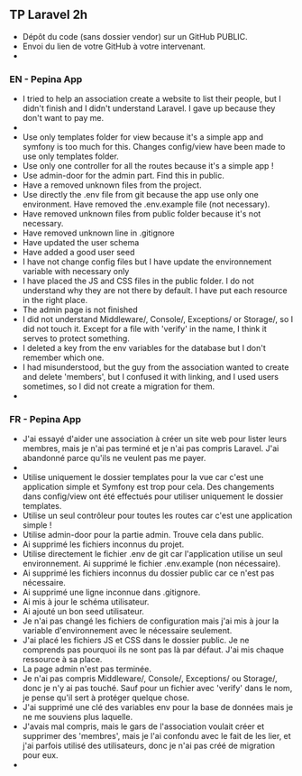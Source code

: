 ## TP Laravel 2h
- Dépôt du code (sans dossier vendor) sur un GitHub PUBLIC.
- Envoi du lien de votre GitHub à votre intervenant.
- 


### EN - Pepina App
- I tried to help an association create a website to list their people, but I didn't finish and I didn't understand Laravel. I gave up because they don't want to pay me.
- 
- Use only templates folder for view because it's a simple app and symfony is too much for this. Changes config/view have been made to use only templates folder.
- Use only one controller for all the routes because it's a simple app !
- Use admin-door for the admin part. Find this in public.
- Have a removed unknown files from the project.
- Use directly the .env file from git because the app use only one environment. Have removed the .env.example file (not necessary).
- Have removed unknown files from public folder because it's not necessary.
- Have removed unknown line in .gitignore
- Have updated the user schema
- Have added a good user seed
- I have not change config files but I have update the environnement variable with necessary only
- I have placed the JS and CSS files in the public folder. I do not understand why they are not there by default. I have put each resource in the right place.
- The admin page is not finished
- I did not understand Middleware/, Console/, Exceptions/ or Storage/, so I did not touch it. Except for a file with 'verify' in the name, I think it serves to protect something. 
- I deleted a key from the env variables for the database but I don't remember which one.
- I had misunderstood, but the guy from the association wanted to create and delete 'members', but I confused it with linking, and I used users sometimes, so I did not create a migration for them.
-


### FR - Pepina App
- J'ai essayé d'aider une association à créer un site web pour lister leurs membres, mais je n'ai pas terminé et je n'ai pas compris Laravel. J'ai abandonné parce qu'ils ne veulent pas me payer.
- 
- Utilise uniquement le dossier templates pour la vue car c'est une application simple et Symfony est trop pour cela. Des changements dans config/view ont été effectués pour utiliser uniquement le dossier templates.
- Utilise un seul contrôleur pour toutes les routes car c'est une application simple !
- Utilise admin-door pour la partie admin. Trouve cela dans public.
- Ai supprimé les fichiers inconnus du projet.
- Utilise directement le fichier .env de git car l'application utilise un seul environnement. Ai supprimé le fichier .env.example (non nécessaire).
- Ai supprimé les fichiers inconnus du dossier public car ce n'est pas nécessaire.
- Ai supprimé une ligne inconnue dans .gitignore.
- Ai mis à jour le schéma utilisateur.
- Ai ajouté un bon seed utilisateur.
- Je n'ai pas changé les fichiers de configuration mais j'ai mis à jour la variable d'environnement avec le nécessaire seulement.
- J'ai placé les fichiers JS et CSS dans le dossier public. Je ne comprends pas pourquoi ils ne sont pas là par défaut. J'ai mis chaque ressource à sa place.
- La page admin n'est pas terminée.
- Je n'ai pas compris Middleware/, Console/, Exceptions/ ou Storage/, donc je n'y ai pas touché. Sauf pour un fichier avec 'verify' dans le nom, je pense qu'il sert à protéger quelque chose.
- J'ai supprimé une clé des variables env pour la base de données mais je ne me souviens plus laquelle.
- J'avais mal compris, mais le gars de l'association voulait créer et supprimer des 'membres', mais je l'ai confondu avec le fait de les lier, et j'ai parfois utilisé des utilisateurs, donc je n'ai pas créé de migration pour eux.
- 


